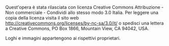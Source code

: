Quest'opera è stata rilasciata con licenza Creative Commons Attribuzione - Non commerciale - Condividi allo stesso modo 3.0 Italia. Per leggere una copia della licenza visita il sito web http://creativecommons.org/licenses/by-nc-sa/3.0/it/ o spedisci una lettera a Creative Commons, PO Box 1866, Mountain View, CA 94042, USA.

Loghi e immagini appartengono ai rispettivi proprietari.
